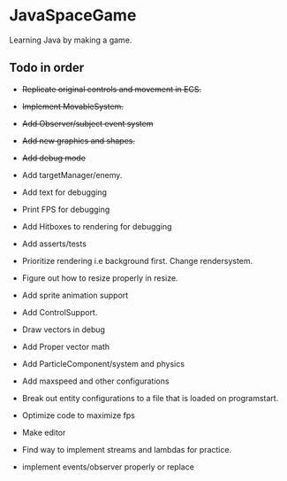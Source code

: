 # JavaSpaceGame
Learning Java by making a game.

## Todo in order

- <strike>Replicate original controls and movement in ECS. </strike>
- <strike>Implement MovableSystem. </strike>
- <strike>Add Observer/subject event system  </strike>
- <strike>Add new graphics and shapes. </strike>
- <strike>Add debug mode </strike>
- Add targetManager/enemy.

- Add text for debugging
- Print FPS for debugging
- Add Hitboxes to rendering for debugging
- Add asserts/tests
- Prioritize rendering i.e background first. Change rendersystem.
- Figure out how to resize properly in resize.
- Add sprite animation support
- Add ControlSupport.
- Draw vectors in debug
- Add Proper vector math
- Add ParticleComponent/system and physics
- Add maxspeed and other configurations  
- Break out entity configurations to a file that is loaded on programstart. 
- Optimize code to maximize fps
- Make editor
- Find way to implement streams and lambdas for practice.
- implement events/observer properly or replace